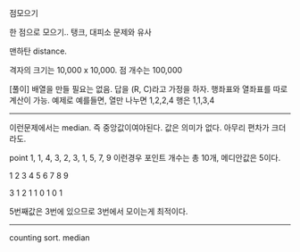 점모으기

한 점으로 모으기..
탱크, 대피소 문제와 유사

맨하탄 distance.

격자의 크기는 10,000 x 10,000.
점 개수는 100,000

[풀이]
배열을 만들 필요는 없음.
답을 (R, C)라고 가정을 하자.
행좌표와 열좌표를 따로 계산이 가능.
예제로 예를들면,
열만 나누면 1,2,2,4
행은 1,1,3,4

---
이런문제에서는 median. 즉 중앙값이여야된다.
값은 의미가 없다. 아무리 편차가 크더라도.

point 1, 1, 4, 3, 2, 3, 1, 5, 7, 9
이런경우 포인트 개수는 총 10개, 메디안값은 5이다.

1 2 3 4 5 6 7 8 9

3 1 2 1 1 0 1 0 1

5번째값은 3번에 있으므로 3번에서 모이는게 최적이다.


-----

counting sort.
median

